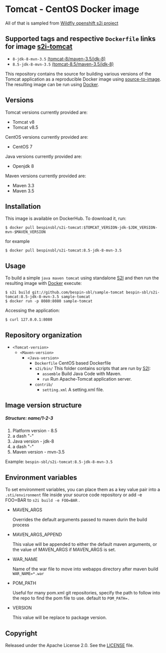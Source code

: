 Tomcat - CentOS Docker image
========================================

All of that is sampled from [Wildfly openshift s2i project](https://github.com/openshift-s2i/s2i-wildfly)

Supported tags and respective `Dockerfile` links for image [s2i-tomcat](https://hub.docker.com/r/bespinsbl/s2i-tomcat/) 
--------------------

* `8-jdk-8-mvn-3.5` [(tomcat-8/maven-3.5/jdk-8)](https://github.com/bespin-sbl/s2i-tomcat/blob/master/tomcat-8/maven-3.5/jdk-8/Dockerfile)
* `8.5-jdk-8-mvn-3.5` [(tomcat-8.5/maven-3.5/jdk-8)](https://github.com/bespin-sbl/s2i-tomcat/blob/master/tomcat-8.5/maven-3.5/jdk-8/Dockerfile)

This repository contains the source for building various versions of
the Tomcat application as a reproducible Docker image using
[source-to-image](https://github.com/openshift/source-to-image).
The resulting image can be run using [Docker](http://docker.io).

Versions
--------------------
Tomcat versions currently provided are:
* Tomcat v8
* Tomcat v8.5

CentOS versions currently provided are:
* CentOS 7

Java versions currently provided are:
* Openjdk 8

Maven versions currently provided are:
* Maven 3.3
* Maven 3.5

Installation
--------------------
This image is available on DockerHub. To download it, run:

```
$ docker pull bespinsbl/s2i-tomcat:$TOMCAT_VERSION-jdk-$JDK_VERSION-mvn-$MAVEN_VERSION
```

for example

```
$ docker pull bespinsbl/s2i-tomcat:8.5-jdk-8-mvn-3.5 
```

Usage
--------------------
To build a simple `java maven tomcat`
using standalone [S2I](https://github.com/openshift/source-to-image) and then run the
resulting image with [Docker](http://docker.io) execute:

```
$ s2i build git://github.com/bespin-sbl/sample-tomcat bespin-sbl/s2i-tomcat:8.5-jdk-8-mvn-3.5 sample-tomcat
$ docker run -p 8080:8080 sample-tomcat
```

Accessing the application:
```
$ curl 127.0.0.1:8080
```

Repository organization
-----------------------
* `<Tomcat-version>`
    * `<Maven-version>`
        * `<Java-version>`
            * `Dockerfile`
                CentOS based Dockerfile
            * `s2i/bin/`
                This folder contains scripts that are run by [S2I](https://github.com/openshift/source-to-image):
                * `assemble`
                  Build Java Code with Maven.
                * `run`
                  Run Apache-Tomcat application server.
            * `contrib/`
                * `setting.xml`
                    A setting.xml file.

Image version structure
-----------------------
##### Structure: name/1-2-3
1. Platform version - 8.5
2. a dash "-"
3. Java version - jdk-8
4. a dash "-"
5. Maven version - mvn-3.5

Example: `bespin-sbl/s2i-tomcat:8.5-jdk-8-mvn-3.5`

Environment variables
---------------------
To set environment variables, you can place them as a key value pair into a `.sti/environment` 
file inside your source code repository or add -e FOO=BAR to `s2i build -e FOO=BAR` .

* MAVEN_ARGS

    Overrides the default arguments passed to maven durin the build process

* MAVEN_ARGS_APPEND

    This value will be appended to either the default maven arguments, or the value of MAVEN_ARGS if MAVEN_ARGS is set.

* WAR_NAME

    Name of the war file to move into webapps directory after maven build `WAR_NAME=*.war`

* POM_PATH

    Useful for many pom.xml git repositories, specify the path to follow into the repo to find the pom file to use. default to `POM_PATH=.`

* VERSION

    This value will be replace to package version.

Copyright
--------------------
Released under the Apache License 2.0. See the [LICENSE](LICENSE) file.
